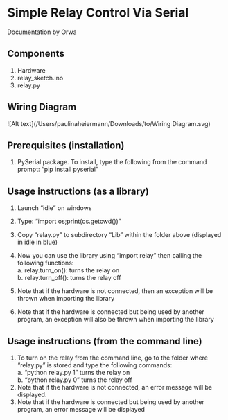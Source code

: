 # **Simple Relay Control Via Serial**
Documentation by Orwa

## **Components**
1. Hardware
1. relay_sketch.ino
1. relay.py

## **Wiring Diagram**
![Alt text](/Users/paulinaheiermann/Downloads/to/Wiring Diagram.svg)

## **Prerequisites (installation)**
1. PySerial package. To install, type the following from the command prompt:
 “pip install pyserial”

## **Usage instructions (as a library)**
1. Launch “idle” on windows
1. Type: “import os;print(os.getcwd())”
 
1. Copy “relay.py” to subdirectory “Lib” within the folder above (displayed in idle in blue)
1. Now you can use the library using “import relay” then calling the following functions:  
a. relay.turn_on(): turns the relay on  
b. relay.turn_off(): turns the relay off
1. Note that if the hardware is not connected, then an exception will be thrown when importing the library
1. Note that if the hardware is connected but being used by another program, an exception will also be thrown when importing the library

## **Usage instructions (from the command line)**
1. To turn on the relay from the command line, go to the folder where “relay.py” is stored and type the following commands:  
a.	“python relay.py 1” turns the relay on  
b.	“python relay.py 0” turns the relay off
1. Note that if the hardware is not connected, an error message will be displayed.
1. Note that if the hardware is connected but being used by another program, an error message will be displayed
